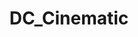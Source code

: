 ---
title: DC_Cinematic
crosslinks:
- moviescirclejerk
- SuperheroCirclejerk
- DCEUleaks
- marvelstudios
- autotldr
- movies
- livven
- DCcomics
- BrasilOnReddit
- Znyder
- FlashTV
- captainmarvel
- superman
- AskReddit
- '2006'
- PrequelMemes
- IAmA
- TrueFilm
- NegativeWithGold
- titlegore
---